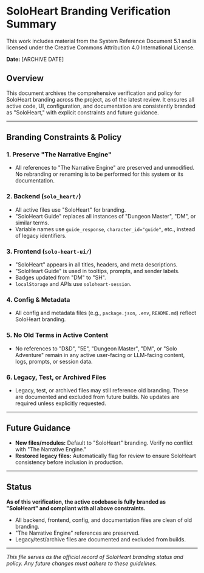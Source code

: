 # SoloHeart Branding Verification Summary

This work includes material from the System Reference Document 5.1 and is licensed under the Creative Commons Attribution 4.0 International License.

**Date:** [ARCHIVE DATE]

## Overview
This document archives the comprehensive verification and policy for SoloHeart branding across the project, as of the latest review. It ensures all active code, UI, configuration, and documentation are consistently branded as "SoloHeart," with explicit constraints and future guidance.

---

## Branding Constraints & Policy

### 1. Preserve "The Narrative Engine"
- All references to "The Narrative Engine" are preserved and unmodified. No rebranding or renaming is to be performed for this system or its documentation.

### 2. Backend (`solo_heart/`)
- All active files use "SoloHeart" for branding.
- "SoloHeart Guide" replaces all instances of "Dungeon Master", "DM", or similar terms.
- Variable names use `guide_response`, `character_id="guide"`, etc., instead of legacy identifiers.

### 3. Frontend (`solo-heart-ui/`)
- "SoloHeart" appears in all titles, headers, and meta descriptions.
- "SoloHeart Guide" is used in tooltips, prompts, and sender labels.
- Badges updated from "DM" to "SH".
- `localStorage` and APIs use `soloheart-session`.

### 4. Config & Metadata
- All config and metadata files (e.g., `package.json`, `.env`, `README.md`) reflect SoloHeart branding.

### 5. No Old Terms in Active Content
- No references to "D&D", "5E", "Dungeon Master", "DM", or "Solo Adventure" remain in any active user-facing or LLM-facing content, logs, prompts, or session data.

### 6. Legacy, Test, or Archived Files
- Legacy, test, or archived files may still reference old branding. These are documented and excluded from future builds. No updates are required unless explicitly requested.

---

## Future Guidance
- **New files/modules:** Default to "SoloHeart" branding. Verify no conflict with "The Narrative Engine."
- **Restored legacy files:** Automatically flag for review to ensure SoloHeart consistency before inclusion in production.

---

## Status
**As of this verification, the active codebase is fully branded as "SoloHeart" and compliant with all above constraints.**

- All backend, frontend, config, and documentation files are clean of old branding.
- "The Narrative Engine" references are preserved.
- Legacy/test/archive files are documented and excluded from builds.

---

*This file serves as the official record of SoloHeart branding status and policy. Any future changes must adhere to these guidelines.* 